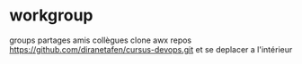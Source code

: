 # workgroup
groups partages amis collègues
clone awx repos https://github.com/diranetafen/cursus-devops.git et se deplacer a l'intérieur
